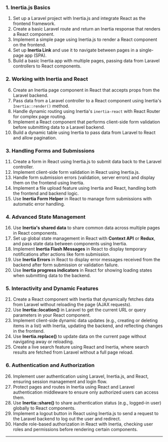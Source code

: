 
### **1. Inertia.js Basics**
1. Set up a Laravel project with Inertia.js and integrate React as the frontend framework.
2. Create a basic Laravel route and return an Inertia response that renders a React component.
3. Implement a simple page using Inertia.js to render a React component on the frontend.
4. Set up **Inertia Link** and use it to navigate between pages in a single-page app (SPA).
5. Build a basic Inertia app with multiple pages, passing data from Laravel controllers to React components.

### **2. Working with Inertia and React**
6. Create an Inertia page component in React that accepts props from the Laravel backend.
7. Pass data from a Laravel controller to a React component using Inertia's `Inertia::render()` method.
8. Handle dynamic routing using Inertia's `inertia-react` with React Router for complex page routing.
9. Implement a React component that performs client-side form validation before submitting data to a Laravel backend.
10. Build a dynamic table using Inertia to pass data from Laravel to React and allow pagination.

### **3. Handling Forms and Submissions**
11. Create a form in React using Inertia.js to submit data back to the Laravel controller.
12. Implement client-side form validation in React using Inertia.js.
13. Handle form submission errors (validation, server errors) and display them on the frontend using Inertia.
14. Implement a file upload feature using Inertia and React, handling both the frontend and backend logic.
15. Use **Inertia Form Helper** in React to manage form submissions with automatic error handling.

### **4. Advanced State Management**
16. Use **Inertia's shared data** to share common data across multiple pages in React components.
17. Set up global state management in React with **Context API** or **Redux**, and pass state data between components using Inertia.
18. Implement **Inertia Flash Messages** in React to display temporary notifications after actions like form submission.
19. Use **Inertia Errors** in React to display error messages received from the backend after form submission or validation failure.
20. Use **Inertia progress indicators** in React for showing loading states when submitting data to the backend.

### **5. Interactivity and Dynamic Features**
21. Create a React component with Inertia that dynamically fetches data from Laravel without reloading the page (AJAX requests).
22. Use **Inertia::location()** in Laravel to get the current URL or query parameters in your React component.
23. Implement client-side dynamic data updates (e.g., creating or deleting items in a list) with Inertia, updating the backend, and reflecting changes in the frontend.
24. Use **Inertia.replace()** to update data on the current page without navigating away or reloading.
25. Create a live search feature using React and Inertia, where search results are fetched from Laravel without a full page reload.

### **6. Authentication and Authorization**
26. Implement user authentication using Laravel, Inertia.js, and React, ensuring session management and login flow.
27. Protect pages and routes in Inertia using React and Laravel authentication middleware to ensure only authorized users can access them.
28. Use **Inertia::share()** to share authentication status (e.g., logged-in user) globally to React components.
29. Implement a logout button in React using Inertia.js to send a request to the Laravel backend to log out the user and redirect.
30. Handle role-based authorization in React with Inertia, checking user roles and permissions before rendering certain components.

---
